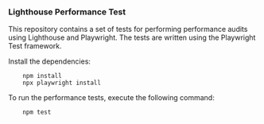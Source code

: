 ### Lighthouse Performance Test
This repository contains a set of tests for performing performance audits using Lighthouse and Playwright. The tests are written using the Playwright Test framework.

Install the dependencies:

        npm install
        npx playwright install

To run the performance tests, execute the following command:

        npm test
